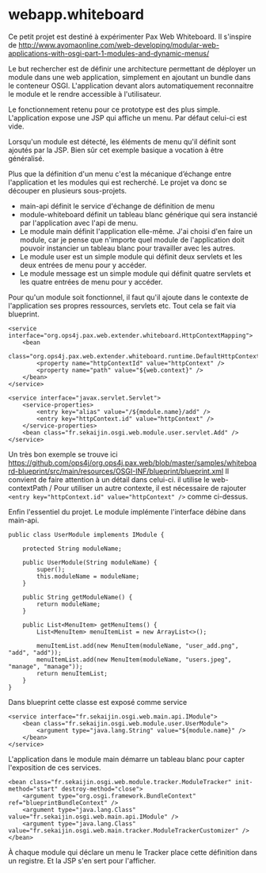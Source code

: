 # webapp.whiteboard

Ce petit projet est destiné à expérimenter Pax Web Whiteboard.
Il s'inspire de http://www.ayomaonline.com/web-developing/modular-web-applications-with-osgi-part-1-modules-and-dynamic-menus/

Le but rechercher est de définir une architecture permettant de déployer un module dans une web application, simplement en ajoutant un bundle dans le conteneur OSGI.
L'application devant alors automatiquement reconnaitre le module et le rendre accessible à l'utilisateur.

Le fonctionnement retenu pour ce prototype est des plus simple.
L'application expose une JSP qui affiche un menu.
Par défaut celui-ci est vide.

Lorsqu'un module est détecté, les éléments de menu qu'il définit sont ajoutés par la JSP.
Bien sûr cet exemple basique a vocation à être généralisé.

Plus que la définition d'un menu c'est la mécanique d’échange entre l'application et les modules qui est recherché.
Le projet va donc se découper en plusieurs sous-projets.

* main-api définit le service d'échange de définition de menu 
* module-whiteboard définit un tableau blanc générique qui sera instancié par l'application avec l'api de menu.
* Le module main définit l'application elle-même. J'ai choisi d'en faire un module, car je pense que n'importe quel module de l'application doit pouvoir instancier un tableau blanc pour travailler avec les autres.
* Le module user est un simple module qui définit deux servlets et les deux entrées de menu pour y accéder.
* Le module message est un simple module qui définit quatre servlets et les quatre entrées de menu pour y accéder.

Pour qu'un module soit fonctionnel, il faut qu'il ajoute dans le contexte de l'application ses propres ressources, servlets etc.
Tout cela se fait via blueprint.

    <service interface="org.ops4j.pax.web.extender.whiteboard.HttpContextMapping">
        <bean
            class="org.ops4j.pax.web.extender.whiteboard.runtime.DefaultHttpContextMapping">
            <property name="httpContextId" value="httpContext" />
            <property name="path" value="${web.context}" />
        </bean>
    </service>

    <service interface="javax.servlet.Servlet">
        <service-properties>
            <entry key="alias" value="/${module.name}/add" />
            <entry key="httpContext.id" value="httpContext" />
        </service-properties>
        <bean class="fr.sekaijin.osgi.web.module.user.servlet.Add" />
    </service>

Un très bon exemple se trouve ici https://github.com/ops4j/org.ops4j.pax.web/blob/master/samples/whiteboard-blueprint/src/main/resources/OSGI-INF/blueprint/blueprint.xml
Il convient de faire attention à un détail dans celui-ci. il utilise le web-contextPath /
Pour utiliser un autre contexte, il est nécessaire de rajouter `<entry key="httpContext.id" value="httpContext" />` comme ci-dessus.

Enfin l'essentiel du projet. Le module implémente l'interface débine dans main-api.

    public class UserModule implements IModule {

        protected String moduleName;

        public UserModule(String moduleName) {
            super();
            this.moduleName = moduleName;
        }

        public String getModuleName() {
            return moduleName;
        }

        public List<MenuItem> getMenuItems() {
            List<MenuItem> menuItemList = new ArrayList<>();

            menuItemList.add(new MenuItem(moduleName, "user_add.png", "add", "add"));
            menuItemList.add(new MenuItem(moduleName, "users.jpeg", "manage", "manage"));
            return menuItemList;
        }
    }

Dans blueprint cette classe est exposé comme service

    <service interface="fr.sekaijin.osgi.web.main.api.IModule">
        <bean class="fr.sekaijin.osgi.web.module.user.UserModule">
            <argument type="java.lang.String" value="${module.name}" />
        </bean>
    </service>

L'application dans le module main démarre un tableau blanc pour capter l'exposition de ces services.
    
    <bean class="fr.sekaijin.osgi.web.module.tracker.ModuleTracker" init-method="start" destroy-method="close">
        <argument type="org.osgi.framework.BundleContext" ref="blueprintBundleContext" />
        <argument type="java.lang.Class" value="fr.sekaijin.osgi.web.main.api.IModule" />
        <argument type="java.lang.Class" value="fr.sekaijin.osgi.web.main.tracker.ModuleTrackerCustomizer" />
    </bean>

À chaque module qui déclare un menu le Tracker place cette définition dans un registre.
Et la JSP s'en sert pour l'afficher.
    
